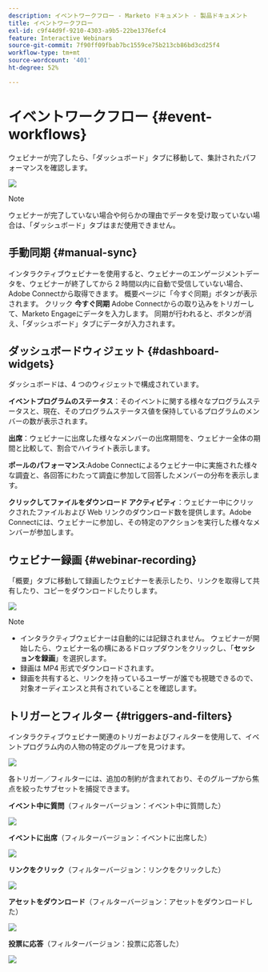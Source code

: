 ```yaml
---
description: イベントワークフロー - Marketo ドキュメント - 製品ドキュメント
title: イベントワークフロー
exl-id: c9f44d9f-9210-4303-a9b5-22be1376efc4
feature: Interactive Webinars
source-git-commit: 7f90ff09fbab7bc1559ce75b213cb86bd3cd25f4
workflow-type: tm+mt
source-wordcount: '401'
ht-degree: 52%

---
```


# イベントワークフロー {#event-workflows}

ウェビナーが完了したら、「ダッシュボード」タブに移動して、集計されたパフォーマンスを確認します。

![](assets/event-workflows-1.png)

>[!NOTE]
>
>ウェビナーが完了していない場合や何らかの理由でデータを受け取っていない場合は、「ダッシュボード」タブはまだ使用できません。

## 手動同期 {#manual-sync}

インタラクティブウェビナーを使用すると、ウェビナーのエンゲージメントデータを、ウェビナーが終了してから 2 時間以内に自動で受信していない場合、Adobe Connectから取得できます。 概要ページに「今すぐ同期」ボタンが表示されます。 クリック **今すぐ同期** Adobe Connectからの取り込みをトリガーして、Marketo Engageにデータを入力します。 同期が行われると、ボタンが消え、「ダッシュボード」タブにデータが入力されます。

## ダッシュボードウィジェット {#dashboard-widgets}

ダッシュボードは、4 つのウィジェットで構成されています。

**イベントプログラムのステータス**：そのイベントに関する様々なプログラムステータスと、現在、そのプログラムステータス値を保持しているプログラムのメンバーの数が表示されます。

**出席**：ウェビナーに出席した様々なメンバーの出席期間を、ウェビナー全体の期間と比較して、割合でハイライト表示します。

**ポールのパフォーマンス**:Adobe Connectによるウェビナー中に実施された様々な調査と、各回答にわたって調査に参加して回答したメンバーの分布を表示します。

**クリックしてファイルをダウンロード アクティビティ**：ウェビナー中にクリックされたファイルおよび Web リンクのダウンロード数を提供します。Adobe Connectには、ウェビナーに参加し、その特定のアクションを実行した様々なメンバーが参加します。

## ウェビナー録画 {#webinar-recording}

「概要」タブに移動して録画したウェビナーを表示したり、リンクを取得して共有したり、コピーをダウンロードしたりします。

![](assets/event-workflows-2.png)

>[!NOTE]
>
>* インタラクティブウェビナーは自動的には記録されません。 ウェビナーが開始したら、ウェビナー名の横にあるドロップダウンをクリックし、「**セッションを録画**」を選択します。
>* 録画は MP4 形式でダウンロードされます。
>* 録画を共有すると、リンクを持っているユーザーが誰でも視聴できるので、対象オーディエンスと共有されていることを確認します。

## トリガーとフィルター {#triggers-and-filters}

インタラクティブウェビナー関連のトリガーおよびフィルターを使用して、イベントプログラム内の人物の特定のグループを見つけます。

![](assets/event-workflows-3.png)

各トリガー／フィルターには、追加の制約が含まれており、そのグループから焦点を絞ったサブセットを捕捉できます。

**イベント中に質問**（フィルターバージョン：イベント中に質問した）

![](assets/event-workflows-4.png)

**イベントに出席**（フィルターバージョン：イベントに出席した）

![](assets/event-workflows-5.png)

**リンクをクリック**（フィルターバージョン：リンクをクリックした）

![](assets/event-workflows-6.png)

**アセットをダウンロード**（フィルターバージョン：アセットをダウンロードした）

![](assets/event-workflows-7.png)

**投票に応答**（フィルターバージョン：投票に応答した）

![](assets/event-workflows-8.png)
